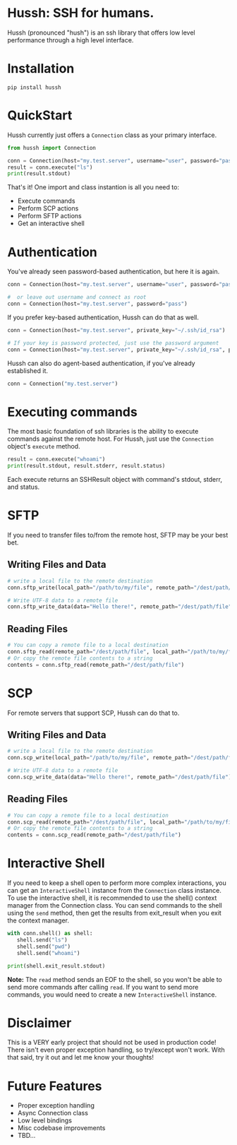 # Hussh: SSH for humans.
Hussh (pronounced "hush") is an ssh library that offers low level performance through a high level interface.

# Installation
```
pip install hussh
```

# QuickStart
Hussh currently just offers a `Connection` class as your primary interface.
```python
from hussh import Connection

conn = Connection(host="my.test.server", username="user", password="pass")
result = conn.execute("ls")
print(result.stdout)
```

That's it! One import and class instantion is all you need to:
- Execute commands
- Perform SCP actions
- Perform SFTP actions
- Get an interactive shell

# Authentication
You've already seen password-based authentication, but here it is again.
```python
conn = Connection(host="my.test.server", username="user", password="pass")

#  or leave out username and connect as root
conn = Connection(host="my.test.server", password="pass")
```

If you prefer key-based authentication, Hussh can do that as well.
```python
conn = Connection(host="my.test.server", private_key="~/.ssh/id_rsa")

# If your key is password protected, just use the password argument
conn = Connection(host="my.test.server", private_key="~/.ssh/id_rsa", password="pass")
```

Hussh can also do agent-based authentication, if you've already established it.
```python
conn = Connection("my.test.server")
```

# Executing commands
The most basic foundation of ssh libraries is the ability to execute commands against the remote host.
For Hussh, just use the `Connection` object's `execute` method.
```python
result = conn.execute("whoami")
print(result.stdout, result.stderr, result.status)
```
Each execute returns an SSHResult object with command's stdout, stderr, and status.

# SFTP
If you need to transfer files to/from the remote host, SFTP may be your best bet.

## Writing Files and Data
```python
# write a local file to the remote destination
conn.sftp_write(local_path="/path/to/my/file", remote_path="/dest/path/file")

# Write UTF-8 data to a remote file
conn.sftp_write_data(data="Hello there!", remote_path="/dest/path/file")
```

## Reading Files
```python
# You can copy a remote file to a local destination
conn.sftp_read(remote_path="/dest/path/file", local_path="/path/to/my/file")
# Or copy the remote file contents to a string
contents = conn.sftp_read(remote_path="/dest/path/file")
```

# SCP
For remote servers that support SCP, Hussh can do that to.

## Writing Files and Data
```python
# write a local file to the remote destination
conn.scp_write(local_path="/path/to/my/file", remote_path="/dest/path/file")

# Write UTF-8 data to a remote file
conn.scp_write_data(data="Hello there!", remote_path="/dest/path/file")
```

## Reading Files
```python
# You can copy a remote file to a local destination
conn.scp_read(remote_path="/dest/path/file", local_path="/path/to/my/file")
# Or copy the remote file contents to a string
contents = conn.scp_read(remote_path="/dest/path/file")
```


# Interactive Shell
If you need to keep a shell open to perform more complex interactions, you can get an `InteractiveShell` instance from the `Connection` class instance.
To use the interactive shell, it is recommended to use the shell() context manager from the Connection class.
You can send commands to the shell using the `send` method, then get the results from exit_result when you exit the context manager. 

```python
with conn.shell() as shell:
   shell.send("ls")
   shell.send("pwd")
   shell.send("whoami")

print(shell.exit_result.stdout)
```
**Note:** The `read` method sends an EOF to the shell, so you won't be able to send more commands after calling `read`. If you want to send more commands, you would need to create a new `InteractiveShell` instance.

# Disclaimer
This is a VERY early project that should not be used in production code!
There isn't even proper exception handling, so try/except won't work.
With that said, try it out and let me know your thoughts!

# Future Features
- Proper exception handling
- Async Connection class
- Low level bindings
- Misc codebase improvements
- TBD...
